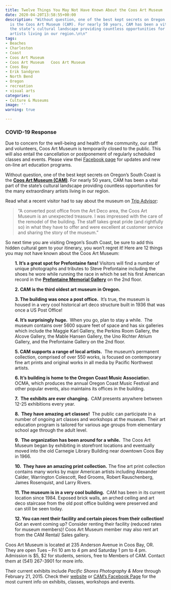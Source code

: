 ```yaml
---
title: Twelve Things You May Not Have Known About the Coos Art Museum
date: 2020-04-20T13:58:55+00:00
description: "Without question, one of the best kept secrets on Oregon's South Coast
  is the Coos Art Museum (CAM). For nearly 50 years, CAM has been a vital part of
  the state’s cultural landscape providing countless opportunities for the many extraordinary
  artists living in our region.\n\n"
tags:
- Beaches
- Charleston
- Coast
- Coos Art Museum
- Coos Art Museum   Coos Art Museum
- Coos Bay
- Erik Sandgren
- North Bend
- Oregon
- recreation
- visual arts
categories:
- Culture & Museums
image: ''
warning: true

---
```

### COVID-19 Response

Due to concern for the well-being and health of the community, our staff and volunteers, Coos Art Museum is temporarily closed to the public. This will also entail the cancellation or postponement of regularly scheduled classes and events. Please view thei [Facebook page](https://www.facebook.com/coosartmuseum) for updates and new on-line art education programs.

Without question, one of the best kept secrets on Oregon’s South Coast is the <a href="http://www.coosart.org/" target="_blank"><strong>Coos Art Museum (CAM)</strong></a>. For nearly 50 years, CAM has been a vital part of the state’s cultural landscape providing countless opportunities for the many extraordinary artists living in our region.

Read what a recent visitor had to say about the museum on <a href="http://www.tripadvisor.com/Attraction_Review-g51813-d5777748-Reviews-Coos_Art_Museum-Coos_Bay_Oregon.html" target="_blank">Trip Advisor</a>:

> “A converted post office from the Art Deco area, the Coos Art Museum is an unexpected treasure. I was impressed with the care of the remodel of the building. The staff takes great pride (and rightfully so) in what they have to offer and were excellent at customer service and sharing the story of the museum.”

So next time you are visiting Oregon’s South Coast, be sure to add this hidden cultural gem to your itinerary, you won’t regret it! Here are 12 things you may not have known about the Coos Art Museum:

<p style="padding-left: 30px;">
<strong>1. It’s a great spot for Prefontaine fans!</strong> Visitors will find a number of unique photographs and tributes to Steve Prefontaine including the shoes he wore while running the race in which he set his first American record in the <strong><a href="http://www.coosart.org/prefontaine-gallery/" target="_blank">Prefontaine Memorial Gallery</a></strong> on the 2nd floor.
</p>

<p style="padding-left: 30px;">
<strong>2. CAM is the third oldest art museum in Oregon.</strong>
</p>

<p style="padding-left: 30px;">
<strong>3. The building was once a post office.</strong>  It’s true, the museum is housed in a very cool historical art deco structure built in 1936 that was once a US Post Office!
</p>

<p style="padding-left: 30px;">
<strong>4. It’s surprisingly huge. </strong> When you go, plan to stay a while.  The museum contains over 5600 square feet of space and has six galleries which include the Maggie Karl Gallery, the Perkins Room Gallery, the Alcove Gallery, the Mable Hansen Gallery, the Uno Richter Atrium Gallery, and the Prefontaine Gallery on the 2nd floor.
</p>

<p style="padding-left: 30px;">
<strong>5. CAM supports a range of local artists.</strong>  The museum’s permanent collection, comprised of over 550 works, is focused on contemporary fine art prints and original works in all media by Pacific Northwest artists.
</p>

<p style="padding-left: 30px;">
<strong>6. It’s building is home to the Oregon Coast Music Associatio</strong>n.  OCMA, which produces the annual Oregon Coast Music Festival and other popular events, also maintains its offices in the building.
</p>

<p style="padding-left: 30px;">
<strong>7.  The exhibits are ever changing. </strong> CAM presents anywhere between 12-25 exhibitions every year.
</p>

<p style="padding-left: 30px;">
<strong>8.  They have amazing art classes! </strong> The public can participate in a number of ongoing art classes and workshops at the museum. Their art education program is tailored for various age groups from elementary school age through the adult level.
</p>

<p style="padding-left: 30px;">
<strong>9.  The organization has been around for a while. </strong> The Coos Art Museum began by exhibiting in storefront locations and eventually moved into the old Carnegie Library Building near downtown Coos Bay in 1966.
</p>

<p style="padding-left: 30px;">
<strong>10.  They have an amazing print collection.</strong> The fine art print collection contains many works by major American artists including Alexander Calder, Warrington Colescott, Red Grooms, Robert Rauschenberg, James Rosenquist, and Larry Rivers.
</p>

<p style="padding-left: 30px;">
<strong>11. The museum is in a very cool building. </strong> CAM has been in its current location since 1984. Exposed brick walls, an arched ceiling and art deco staircase from the old post office building were preserved and can still be seen today.
</p>

<p style="padding-left: 30px;">
<strong>12. You can rent their facility and certain pieces from their collection!</strong> Got an event coming up? Consider renting their facility (reduced rates for museum members)! Coos Art Museum member may also rent art from the CAM Rental/ Sales gallery.
</p>

Coos Art Museum is located at 235 Anderson Avenue in Coos Bay, OR. They are open Tues – Fri 10 am to 4 pm and Saturday 1 pm to 4 pm. Admission is $5, $2 for students, seniors, free to Members of CAM. Contact them at (541) 267-3901 for more info.

Their current exhibits include _Pacific Shores Photography & More_ through February 21, 2015. Check their <a href="http://www.coosart.org/" target="_blank">website</a> or <a href="https://www.facebook.com/coosartmuseum" target="_blank">CAM’s Facebook Page</a> for the most current info on exhibits, classes, workshops and events.
